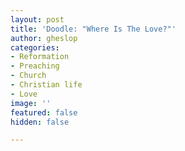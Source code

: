 ```yaml
---
layout: post
title: 'Doodle: "Where Is The Love?"'
author: gheslop
categories:
- Reformation
- Preaching
- Church
- Christian life
- Love
image: ''
featured: false
hidden: false

---
```

